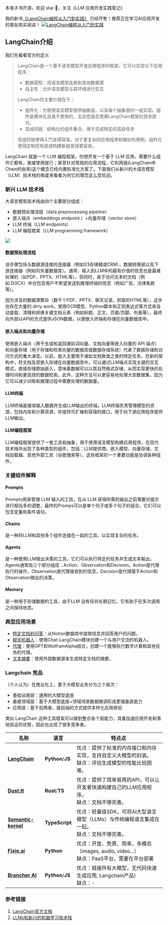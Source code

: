 本电子书开源，欢迎 star 🌟，关注《LLM 应用开发实践笔记》

我的新书[《LangChain编程从入门到实践》](https://u.jd.com/V8pkqFY) 已经开售！推荐正在学习AI应用开发的朋友购买阅读！
[![LangChain编程从入门到实践](../../images/langchain-book.jpg "LangChain编程从入门到实践")](https://u.jd.com/V8pkqFY) 

## LangChain介绍
我们先看看官方的定义
> LangChain是一个基于语言模型开发应用程序的框架。它可以实现以下应用程序：
>
> - 数据感知：将语言模型连接到其他数据源
> - 自主性：允许语言模型与其环境进行交互
>
> LangChain的主要价值在于：
> - 组件化：为使用语言模型提供抽象层，以及每个抽象层的一组实现。组件是模块化且易于使用的，无论您是否使用LangChain框架的其余部分。
>- 现成的链：结构化的组件集合，用于完成特定的高级任务
>
>现成的链使得入门变得容易。对于更复杂的应用程序和微妙的用例，组件化使得定制现有链或构建新链变得更容易。

LangChain 就是一个 LLM 编程框架，你想开发一个基于 LLM 应用，需要什么组件它都有，直接使用就行；甚至针对常规的应用流程，它利用链(LangChain中Chain的由来)这个概念已经内置标准化方案了。下面我们从新兴的大语言模型（LLM）技术栈的角度来看看为何它的理念这么受欢迎。

### 新兴 LLM 技术栈
大语言模型技术栈由四个主要部分组成：
- 数据预处理流程（data preprocessing pipeline）
- 嵌入端点（embeddings endpoint ）+向量存储（vector store）
- LLM 终端（LLM endpoints）
- LLM 编程框架（LLM programming framework）

![](https://s2.loli.net/2023/06/17/F8ePcXbhRJwSkNi.png)

#### 数据预处理流程
该步骤包括与数据源连接的连接器（例如S3存储桶或CRM）、数据转换层以及下游连接器（例如向矢量数据库）。通常，输入到LLM中的最有价值的信息也是最难处理的（如PDF、PPTX、HTML等），但同时，易于访问文本的文档（例如.DOCX）中也包含用户不希望发送到推理终端的信息（例如广告、法律条款等）。

因为涉及的数据源繁杂（数千个PDF、PPTX、聊天记录、抓取的HTML等），这步也存在大量的 dirty work，使用OCR模型、Python脚本和正则表达式等方式来自动提取、清理和转换关键文档元素（例如标题、正文、页眉/页脚、列表等），最终向外部以API的方式提供JSON数据，以便嵌入终端和存储在向量数据库中。

#### 嵌入端点和向量存储
使用嵌入端点（用于生成和返回诸如词向量、文档向量等嵌入向量的 API 端点）和向量存储（用于存储和检索向量的数据库或数据存储系统）代表了数据存储和访问方式的重大演变。以前，嵌入主要用于诸如文档聚类之类的特定任务，在新的架构中，将文档及其嵌入存储在向量数据库中，可以通过LLM端点实现关键的交互模式。直接存储原始嵌入，意味着数据可以以其自然格式存储，从而实现更快的处理时间和更高效的数据检索。此外，这种方法可以更容易地处理大型数据集，因为它可以减少训练和推理过程中需要处理的数据量。

#### LLM终端
LLM终端是接收输入数据并生成LLM输出的终端。LLM终端负责管理模型的资源，包括内存和计算资源，并提供可扩展和容错的接口，用于向下游应用程序提供LLM输出。

#### LLM编程框架
LLM编程框架提供了一套工具和抽象，用于使用语言模型构建应用程序。在现代技术栈中出现了各种类型的组件，包括：LLM提供商、嵌入模型、向量存储、文档加载器、其他外部工具（谷歌搜索等），这些框架的一个重要功能是协调各种组件。

### 关键组件解释
#### Prompts
Prompts用来管理 LLM 输入的工具，在从 LLM 获得所需的输出之前需要对提示进行相当多的调整，最终的Promps可以是单个句子或多个句子的组合，它们可以包含变量和条件语句。
#### Chains
是一种将LLM和其他多个组件连接在一起的工具，以实现复杂的任务。
#### Agents
是一种使用LLM做出决策的工具，它们可以执行特定的任务并生成文本输出。Agents通常由三个部分组成：Action、Observation和Decision。Action是代理执行的操作，Observation是代理接收到的信息，Decision是代理基于Action和Observation做出的决策。

#### Memory
是一种用于存储数据的工具，由于LLM 没有任何长期记忆，它有助于在多次调用之间保持状态。

### 典型应用场景
- [特定文档的问答](https://python.langchain.com/docs/use_cases/question_answering.html)：从Notion数据库中提取信息并回答用户的问题。
- [聊天机器人](https://python.langchain.com/docs/use_cases/chatbots/)：使用Chat-LangChain模块创建一个与用户交流的机器人。
- [代理](https://python.langchain.com/docs/use_cases/agents/)：使用GPT和WolframAlpha结合，创建一个能够执行数学计算和其他任务的代理。
- [文本摘要](https://python.langchain.com/docs/use_cases/summarization)：使用外部数据源来生成特定文档的摘要。

### Langchain 竞品
（个人认为）在商业化上，基于大模型业务分为三个层次：
- 基础设施层：通用的大模型底座
- 垂直领域层：基于大模型底座+领域场景数据微调形成更强垂直能力
- 应用层：基于前两者，瘦前端的方式提供多样化应用体验

类似 LangChain 这种工具框架可以做到整合各个层能力，具备加速应用开发和落地验证的优势，因此也出现了很多竞争者。

| **名称**                                                     | **语言**          | **特点点**                                                   |
| ------------------------------------------------------------ | ----------------- | ------------------------------------------------------------ |
| **[LangChain](https://github.com/hwchase17/langchain)**      | **Python**/**JS** | 优点：提供了标准的内存接口和内存实现，支持自定义大模型的封装。<br />缺点：评估生成模型的性能比较困难。 |
| **[Dust.tt](https://github.com/dust-tt/dust)**               | **Rust**/**TS**   | 优点：提供了简单易用的API，可以让开发者快速构建自己的LLM应用程序。<br />缺点：文档不够完善。 |
| **[Semantic-kernel](https://github.com/microsoft/semantic-kernelhttps://learn.microsoft.com/en-us/semantic-kernel/)** | **TypeScript**    | 优点：轻量级SDK，可将AI大型语言模型（LLMs）与传统编程语言集成在一起。<br />缺点：文档不够完善。 |
| **[Fixie.ai](https://www.fixie.ai/)**                        | **Python**        | 优点：开放、免费、简单，多模态（images, audio, video...）<br />缺点：PaaS平台，需要在平台部署 |
| **[Brancher AI](https://www.brancher.ai/)**                  | **Python**/**JS**        | 优点：链接所有大模型，无代码快速生成应用, Langchain产品）<br />缺点：- |

### 参考链接
1. [LangChain官方文档](https://python.langchain.com/docs/get_started/introduction.html)
2. [LLMs和新兴的机器学习技术栈](https://medium.com/@unstructured-io/llms-and-the-emerging-ml-tech-stack-bdb189c8be5c)